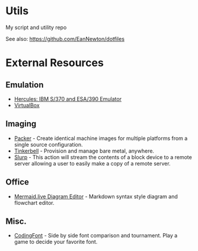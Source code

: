 # Utils
My script and utility repo


See also: https://github.com/EanNewton/dotfiles

# External Resources

## Emulation

* [Hercules: IBM S/370 and ESA/390 Emulator](http://www.jaymoseley.com/hercules/)
* [VirtualBox](https://www.virtualbox.org/)

## Imaging

* [Packer](https://www.packer.io/) - Create identical machine images for multiple platforms from a single source configuration.
* [Tinkerbell](https://tinkerbell.org/) - Provision and manage bare metal, anywhere.
* [Slurp](https://artifacthub.io/packages/tbaction/tinkerbell-community/slurp) - This action will stream the contents of a block device to a remote server allowing a user to easily make a copy of a remote server.

## Office

* [Mermaid.live Diagram Editor](https://mermaid.live) - Markdown syntax style diagram and flowchart editor.

## Misc.

* [CodingFont](https://www.codingfont.com/) - Side by side font comparison and tournament. Play a game to decide your favorite font.
